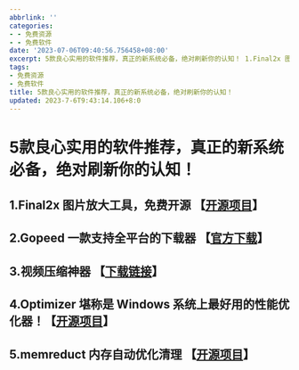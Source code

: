 ```yaml
---
abbrlink: ''
categories:
- - 免费资源
- - 免费软件
date: '2023-07-06T09:40:56.756458+08:00'
excerpt: 5款良心实用的软件推荐，真正的新系统必备，绝对刷新你的认知！ 1.Final2x 图片放大工具，免费开源 【开源项目】 2.Gopeed 一款支持全平台的下载器 【官方下载】 3.视频压缩神器 【下载链接】 4.Optimizer 堪称是 Windows 系统上最好用的性能优化器！【开源项目】 5.memreduct 内存自动优化清理 【开源项目】 ...
tags:
- 免费资源
- 免费软件
title: 5款良心实用的软件推荐，真正的新系统必备，绝对刷新你的认知！
updated: 2023-7-6T9:43:14.106+8:0
---
```

# 5款良心实用的软件推荐，真正的新系统必备，绝对刷新你的认知！


## 1.Final2x 图片放大工具，免费开源 **【[开源项目](https://github.com/Tohrusky/Final2x/)】**

## 2.Gopeed 一款支持全平台的下载器 **【[官方下载](https://gopeed.com/zh-CN)】**

## 3.视频压缩神器 **【[下载链接](https://handbrake.fr/)】**

## 4.Optimizer 堪称是 Windows 系统上最好用的性能优化器！**【[开源项目](https://github.com/hellzerg/optimizer)】**

## 5.memreduct 内存自动优化清理 **【[开源项目](https://github.com/henrypp/memreduct)】**
